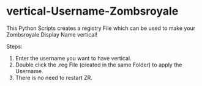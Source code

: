 # vertical-Username-Zombsroyale
This Python Scripts creates a registry File which can be used to make your Zombsroyale Display Name vertical!

Steps:
1. Enter the username you want to have vertical.
2. Double click the .reg File (created in the same Folder) to apply the Username.
3. There is no need to restart ZR.
